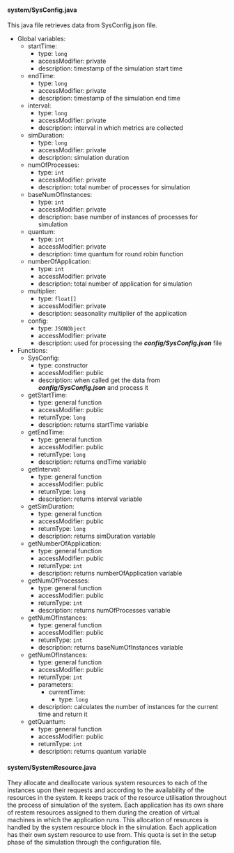 #### <a name="system/SysConfig.java"></a> system/SysConfig.java

This java file retrieves data from SysConfig.json file.

- Global variables:
  - startTime:
	- type: `long`
	- accessModifier: private
	- description: timestamp of the simulation start time
  - endTime:
	 - type: `long`
	 - accessModifier: private
	 - description: timestamp of the simulation end time
  - interval:
	- type: `long`
	- accessModifier: private
	- description: interval in which metrics are collected
  - simDuration:
	- type: `long`
	- accessModifier: private
	- description: simulation duration
  - numOfProcesses:
    - type: `int`
	- accessModifier: private
	- description: total number of processes for simulation
  - baseNumOfInstances:
    - type: `int`
	- accessModifier: private
	- description: base number of instances of processes for simulation
  - quantum:
    - type: `int`
	- accessModifier: private
	- description: time quantum for round robin function
  - numberOfApplication:
    - type: `int`
	- accessModifier: private
	- description: total number of application for simulation
  - multiplier:
    - type: `float[]`
	- accessModifier: private
	- description: seasonality multiplier of the application
  - config:
    - type: `JSONObject`
	- accessModifier: private
	- description: used for processing the ***config/SysConfig.json*** file
- Functions:
  - SysConfig:
    - type: constructor
	- accessModifier: public
	- description: when called get the data from ***config/SysConfig.json*** and process it
  - getStartTime:
    - type: general function
	- accessModifier: public
	- returnType: `long`
	- description: returns startTime variable
  - getEndTime:
    - type: general function
	- accessModifier: public
	- returnType: `long`
	- description: returns endTime variable
  - getInterval:
    - type: general function
	- accessModifier: public
	- returnType: `long`
	- description: returns interval variable
  - getSimDuration:
    - type: general function
	- accessModifier: public
	- returnType: `long`
	- description: returns simDuration variable
  - getNumberOfApplication:
    - type: general function
	- accessModifier: public
	- returnType: `int`
	- description: returns numberOfApplication variable
  - getNumOfProcesses:
    - type: general function
	- accessModifier: public
	- returnType: `int`
	- description: returns numOfProcesses variable
  - getNumOfInstances:
    - type: general function
	- accessModifier: public
	- returnType: `int`
	- description: returns baseNumOfInstances variable
  - getNumOfInstances:
    - type: general function
	- accessModifier: public
	- returnType: `int`
	- parameters:
	  - currentTime:
	    - type: `long`
	- description: calculates the number of instances for the current time and return it
  - getQuantum:
    - type: general function
	- accessModifier: public
	- returnType: `int`
	- description: returns quantum variable


#### <a name="system/SystemResource.java"></a> system/SystemResource.java

They allocate and deallocate various system resources to each of the instances upon their requests and according to the availability of
the resources in the system. It keeps track of the resource utilisation throughout the process of simulation of the system. Each
application has its own share of restem resources assigned to them during the creation of virtual machines in which the application
runs. This allocation of resources is handled by the system resource block in the simulation. Each application has their own system
resource to use from. This quota is set in the setup phase of the simulation through the configuration file.